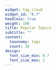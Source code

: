 ```yaml
---
widget: tag_cloud
widget_id: "8.7"
headless: true
weight: 100
title: Popular Topics
subtitle: ""
content:
  taxonomy: tags
  count: 20
design:
  font_size_min: 0.7
  font_size_max: 2
---
```

